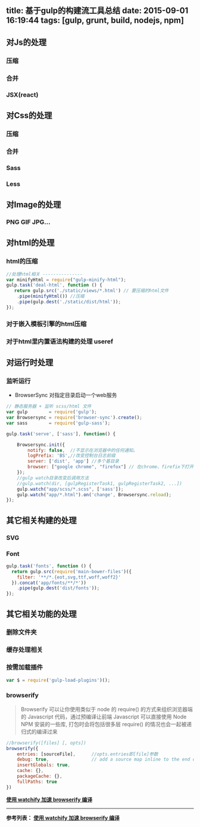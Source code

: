 title: 基于gulp的构建流工具总结
date: 2015-09-01 16:19:44
tags: [gulp, grunt, build, nodejs, npm]
---
## 对Js的处理
### 压缩
### 合并
### JSX(react)

<!-- more -->

## 对Css的处理
### 压缩
### 合并
### Sass
### Less

## 对Image的处理
### PNG GIF JPG...

## 对html的处理
### html的压缩
```javascript
//处理html相关 ---------------
var minifyHtml = require("gulp-minify-html");
gulp.task('deal-html', function () {
   return gulp.src('./static/views/*.html') // 要压缩的html文件
    .pipe(minifyHtml()) //压缩
    .pipe(gulp.dest('./static/dist/html'));
});
```

### 对于嵌入模板引擎的html压缩

### 对于html里内置语法构建的处理 useref

## 对运行时处理

### 监听运行 
- BrowserSync 对指定目录启动一个web服务
```javascript
// 静态服务器 + 监听 scss/html 文件
var gulp        = require('gulp');
var Browsersync = require('browser-sync').create();
var sass        = require('gulp-sass');

gulp.task('serve', ['sass'], function() {

    Browsersync.init({
        notify: false,  //不显示在浏览器中的任何通知。
        logPrefix: 'BS',//改变控制台日志前缀
        server: ['dist', 'app'] //多个基目录
        browser: ["google chrome", "firefox"] // 在chrome、firefix下打开该站点
    });
    //gulp watch目录改变后调用方法
    //gulp.watch(dir, [gulpRegisterTask1, gulpRegisterTask2, ...])
    gulp.watch("app/scss/*.scss", ['sass']);
    gulp.watch("app/*.html").on('change', Browsersync.reload);
});

```

## 其它相关构建的处理
### SVG
### Font
```javascript
gulp.task('fonts', function () {
  return gulp.src(require('main-bower-files')({
    filter: '**/*.{eot,svg,ttf,woff,woff2}'
  }).concat('app/fonts/**/*'))
    .pipe(gulp.dest('dist/fonts'));
});
```
## 其它相关功能的处理
### 删除文件夹
### 缓存处理相关

### 按需加载插件 
```javascript
var $ = require('gulp-load-plugins')();
```

### browserify
> Browserify 可以让你使用类似于 node 的 require() 的方式来组织浏览器端的 Javascript 代码，通过预编译让前端 Javascript 可以直接使用 Node NPM 安装的一些库, 打包时会将包括很多层 require() 的情况也会一起被递归式的编译过来

```javascript
//browserify([files] [, opts])
browserify({
    entries: [sourceFile],      //opts.entries即[file]参数
    debug: true,                // add a source map inline to the end of the bundle.
    insertGlobals: true,
    cache: {},
    packageCache: {},
    fullPaths: true
})
```

__[使用 watchify 加速 browserify 编译](http://www.gulpjs.com.cn/docs/recipes/fast-browserify-builds-with-watchify/)__

<hr>

__参考列表：
[使用 watchify 加速 browserify 编译](http://www.gulpjs.com.cn/docs/recipes/fast-browserify-builds-with-watchify/)__